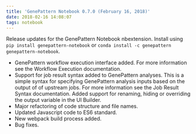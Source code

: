 ```yaml
---
title: 'GenePattern Notebook 0.7.0 (February 16, 2018)'
date: 2018-02-16 14:08:07
tags: notebook
---
```


Release updates for the GenePattern Notebook nbextension. Install using ``pip install genepattern-notebook`` or ``conda install -c genepattern genepattern-notebook``. 

- GenePattern workflow execution interface added. For more information see the Workflow Execution documentation.
- Support for job result syntax added to GenePattern analyses. This is a simple syntax for specifying GenePattern analysis inputs based on the output of of upstream jobs. For more information see the Job Result Syntax documentation.
Added support for renaming, hiding or overriding the output variable in the UI Builder.
- Major refactoring of code structure and file names.
- Updated Javascript code to ES6 standard.
- New webpack build process added.
- Bug fixes.